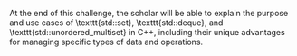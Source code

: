 At the end of this challenge, the scholar will be able to explain the purpose and use cases of \texttt{std::set}, \texttt{std::deque}, and \texttt{std::unordered\_multiset} in C++, including their unique advantages for managing specific types of data and operations.

